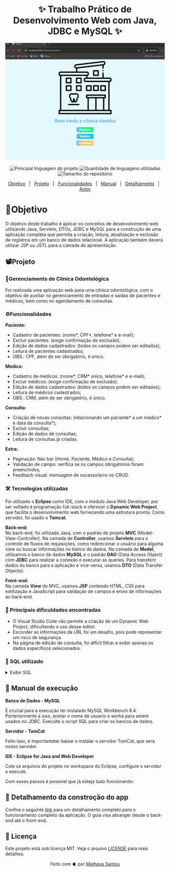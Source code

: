 <h1 align="center">✨ Trabalho Prático de Desenvolvimento Web com Java, JDBC e MySQL ✨</h1>

<div align="center">
	<img src="imagens/clinica-web-java.gif" width="600" >
</div>

<p align="center">
  <img alt="Principal linguagem do projeto" src="https://img.shields.io/github/languages/top/Mathbull/Desenvolvimento-Web-com-Java-JDBC-e-MySQL?color=56BEB8">

  <img alt="Quantidade de linguagens utilizadas" src="https://img.shields.io/github/languages/count/Mathbull/Desenvolvimento-Web-com-Java-JDBC-e-MySQL?color=56BEB8">

  <img alt="Tamanho do repositório" src="https://img.shields.io/github/repo-size/Mathbull/Desenvolvimento-Web-com-Java-JDBC-e-MySQL?color=56BEB8">
 
</p>

<p align="center">
  <a href="#objetivo">Objetivo</a> &#xa0; | &#xa0; 
  <a href="#📽️Projeto">Projeto</a> &#xa0; | &#xa0;
  <a href="#funcionalidades">Funcionalidades</a> &#xa0; | &#xa0;
  <a href="#manual">Manual</a> &#xa0; | &#xa0;
  <a href="#detalhamento">Detalhamento</a> &#xa0; | &#xa0;
  <a href="https://github.com/Mathbull" target="_blank">Autor</a>
</p>

# 🎯Objetivo
O objetivo deste trabalho é aplicar os conceitos de desenvolvimento web utilizando Java, Servlets, DTOs, JDBC e MySQL para a construção de uma aplicação completa que permita a criação, leitura, atualização e exclusão de registros em um banco de dados relacional. A aplicação também deverá utilizar JSP ou JSTL para a camada de apresentação.

## 📽️Projeto
### 🦷Gerenciamento de Clínica Odontológica

Foi realizada uma aplicação web para uma clínica odontológica, com o objetivo de auxiliar no gerenciamento de entradas e saídas de pacientes e médicos, bem como no agendamento de consultas.

### ⚙️Funcionalidades

**Paciente:**  
* Cadastro de pacientes: (nome*, CPF*, telefone* e e-mail);
* Excluir pacientes: (exige confirmação de exclusão);
* Edição de dados cadastrados: (todos os campos podem ser editados);
* Leitura de pacientes cadastrados;
* OBS.: CPF, além de ser obrigatório, é único.

**Médico:**  
* Cadastro de médicos: (nome*, CRM* único, telefone* e e-mail);
* Excluir médicos: (exige confirmação de exclusão);
* Edição de dados cadastrados: (todos os campos podem ser editados);
* Leitura de médicos cadastrados;
* OBS.: CRM, além de ser obrigatório, é único.

**Consulta:**  
* Criação de novas consultas: (relacionando um paciente* a um médico* e data da consulta*);
* Excluir consultas;
* Edição de dados de consultas;
* Leitura de consultas já criadas.

**Extra:**  
* Paginação: Nav bar (Home, Paciente, Médico e Consulta);
* Validação de campo: verifica se os campos obrigatórios foram preenchidos;
* Feedback visual: mensagem de sucesso/erro no CRUD.

### 🛠️ Tecnologias utilizadas
Foi utilizado o **Eclipse** como IDE, com o módulo Java Web Developer, por ser voltado à programação full-stack e oferecer o **Dynamic Web Project**, que facilita o desenvolvimento web fornecendo uma estrutura pronta. Como servidor, foi usado o **Tomcat**.

**Back-end:**  
No back-end, foi utilizado Java, com o padrão de projeto **MVC** (Model-View-Controller). Na camada de **Controller**, usamos **Servlets** para o controle de fluxos de requisições, como redirecionar o usuário para alguma view ou buscar informações no banco de dados. Na camada de **Model**, utilizamos o banco de dados **MySQL** e o padrão **DAO** (Data Access Object) com **JDBC** para realizar a conexão e executar as queries. Para transferir dados do banco para a aplicação e vice-versa, usamos **DTO** (Data Transfer Objects).

**Front-end:**  
Na camada **View** do MVC, usamos **JSP** contendo HTML, CSS para estilização e JavaScript para validação de campos e envio de informações ao back-end.

### 🚧 Principais dificuldades encontradas
* O Visual Studio Code não permite a criação de um Dynamic Web Project, dificultando o uso desse editor.
* Esconder as informações da URL foi um desafio, pois pode representar um risco de segurança.
* Na página de edição de consulta, foi difícil filtrar e exibir apenas os dados específicos selecionados.

### 📂 SQL utilizado

<details>
    <summary>Exibir SQL</summary>

```sql  

    create database DBclinica;
use DBclinica;

/*------------------------------------- PACIENTES ---------------------------------------------------*/
create table pacientes(
	id int primary key auto_increment not null,
    cpf varchar(20) not null unique,
    nome varchar(250) not null,
    phone varchar(50) not null,
    email varchar(50)
);

describe pacientes;

/* CRUD - READ */
SELECT * FROM pacientes order by nome;

/* CRUD - CREATE */
INSERT INTO pacientes(cpf, nome, phone, email) values('9583015849264', 'Platao da Grecia', '1221548-1548', 'plataozin@gmail.com');

/* CRUD UPDATE */
update pacientes set nome='Silas' where id=10; 
update pacientes SET cpf='123', nome='MM', phone='123', email='' WHERE id=12 ;

/* CRUD - DELETE*/
DELETE FROM pacientes where id=1;

/*----------------------------------------- MEDICOS --------------------------------------------------*/
create table medicos(
	id int primary key auto_increment,
    crm varchar(20) not null unique,
    nome varchar(250) not null,
    phone varchar(50) not null,
    email varchar(50) 
);

describe medicos;

/* CRUD - READ */
SELECT * FROM medicos order by nome;

/* CRUD - CREATE */
INSERT INTO medicos(crm, nome, phone, email) values('9583015849264', 'Dr. Garvia', '1221548-1548', 'Garcia@gmail.com');

/* CRUD - UPDATE */
UPDATE medicos SET crm='', nome='', phone='', email='' WHERE id=1 ;

/* CRUD - DELETE */
DELETE FROM medicos where id=1;

/*------------------------------------------- CONSULTA ------------------------------------------------*/
create table consultas(
	id int primary key auto_increment,
    id_paciente int,
    id_medico int,
    data_consulta date not null,
    foreign key (id_paciente) references pacientes(id),
    foreign key (id_medico) references medicos(id)
);

describe consultas;

/* CRUD - READ */
SELECT * FROM consultas order by data_consulta;

SELECT cst.*, pct.nome, mdc.nome FROM consultas cst
LEFT JOIN pacientes pct ON cst.id_paciente = pct.id
LEFT JOIN medicos mdc ON cst.id_medico = mdc.id;

/* CRUD - CREATE */	
INSERT INTO consultas(id_paciente, id_medico, data_consulta ) values('12', '1', '2024-10-10');

/* CRUD - UPDATE */
update pacientes set nome='Silas' where id=10; 
update pacientes SET cpf='123', nome='MM', phone='123', email='' WHERE id=12 ;

/* CRUD - DELETE */
DELETE FROM consultas where id=1;

```

</details>

## 📖 Manual de execução

**Banco de Dados - MySQL**

É crucial para a execução ter instalado MySQL Workbench 8.4. Porteriormente a isso, anotar o nome de usuario e senha para serem usados no JDBC. Execulte o script SQL para criar os bancos de dados.

**Servidor - TomCat**

Feito isso, é importantater baixar e instalar o servidor TomCat, que sera nosso servidor.

**IDE - Eclipse for Java and Web Developer**

Cole os arquivos do projeto no workspace do Eclipse, configure o servidor e execute. 

Com esses passos é possivel que já esteja tudo funcionando.


## 📜 Detalhamento da constroção do app

Confira o seguinte <a href="detalhamento do projeto.md">link</a> para um detalhamento completo para o funcionamento completo da aplicação. O guia visa abranger desde o back-end até o front-end.

## :memo: Licença

Este projeto está sob licença MIT. Veja o arquivo [LICENSE](LICENSE) para mais detalhes.

<p align="center">Feito com 🫀 por <a href="https://github.com/Mathbull" target="_blank">Matheus Santos</a></p>


